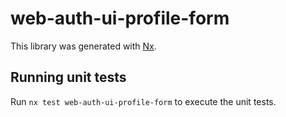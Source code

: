 # web-auth-ui-profile-form

This library was generated with [Nx](https://nx.dev).

## Running unit tests

Run `nx test web-auth-ui-profile-form` to execute the unit tests.
